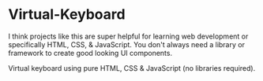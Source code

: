 # Virtual-Keyboard


I think projects like this are super helpful for learning web development or specifically HTML, CSS, & JavaScript. You don't always need a library or framework to create good looking UI components.


Virtual keyboard using pure HTML, CSS & JavaScript (no libraries required).
